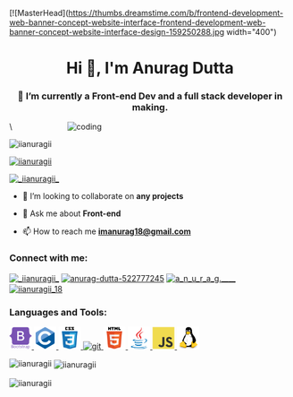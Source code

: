 [![MasterHead](https://thumbs.dreamstime.com/b/frontend-development-web-banner-concept-website-interface-frontend-development-web-banner-concept-website-interface-design-159250288.jpg width="400")
<h1 align="center">Hi 👋, I'm Anurag Dutta</h1>
<h3 align="center">👀 I’m currently a Front-end Dev and a full stack developer in making.</h3>\
<img align="right" alt="coding" width="400" src="https://www.pinterest.com/pin/567523990538356835/">

<p align="left"> <img src="https://komarev.com/ghpvc/?username=iianuragii&label=Profile%20views&color=0e75b6&style=flat" alt="iianuragii" /> </p>

<p align="left"> <a href="https://github.com/ryo-ma/github-profile-trophy"><img src="https://github-profile-trophy.vercel.app/?username=iianuragii" alt="iianuragii" /></a> </p>

<p align="left"> <a href="https://twitter.com/_iianuragii_" target="blank"><img src="https://img.shields.io/twitter/follow/_iianuragii_?logo=twitter&style=for-the-badge" alt="_iianuragii_" /></a> </p>

- 👯 I’m looking to collaborate on **any projects**

- 💬 Ask me about **Front-end**

- 📫 How to reach me **imanurag18@gmail.com**

<h3 align="left">Connect with me:</h3>
<p align="left">
<a href="https://twitter.com/_iianuragii_" target="blank"><img align="center" src="https://raw.githubusercontent.com/rahuldkjain/github-profile-readme-generator/master/src/images/icons/Social/twitter.svg" alt="_iianuragii_" height="30" width="40" /></a>
<a href="https://linkedin.com/in/anurag-dutta-522777245" target="blank"><img align="center" src="https://raw.githubusercontent.com/rahuldkjain/github-profile-readme-generator/master/src/images/icons/Social/linked-in-alt.svg" alt="anurag-dutta-522777245" height="30" width="40" /></a>
<a href="https://instagram.com/a_n_u_r_a_g.____" target="blank"><img align="center" src="https://raw.githubusercontent.com/rahuldkjain/github-profile-readme-generator/master/src/images/icons/Social/instagram.svg" alt="a_n_u_r_a_g.____" height="30" width="40" /></a>
<a href="https://www.codechef.com/users/iianuragii_18" target="blank"><img align="center" src="https://cdn.jsdelivr.net/npm/simple-icons@3.1.0/icons/codechef.svg" alt="iianuragii_18" height="30" width="40" /></a>
</p>

<h3 align="left">Languages and Tools:</h3>
<p align="left"> <a href="https://getbootstrap.com" target="_blank" rel="noreferrer"> <img src="https://raw.githubusercontent.com/devicons/devicon/master/icons/bootstrap/bootstrap-plain-wordmark.svg" alt="bootstrap" width="40" height="40"/> </a> <a href="https://www.cprogramming.com/" target="_blank" rel="noreferrer"> <img src="https://raw.githubusercontent.com/devicons/devicon/master/icons/c/c-original.svg" alt="c" width="40" height="40"/> </a> <a href="https://www.w3schools.com/css/" target="_blank" rel="noreferrer"> <img src="https://raw.githubusercontent.com/devicons/devicon/master/icons/css3/css3-original-wordmark.svg" alt="css3" width="40" height="40"/> </a> <a href="https://git-scm.com/" target="_blank" rel="noreferrer"> <img src="https://www.vectorlogo.zone/logos/git-scm/git-scm-icon.svg" alt="git" width="40" height="40"/> </a> <a href="https://www.w3.org/html/" target="_blank" rel="noreferrer"> <img src="https://raw.githubusercontent.com/devicons/devicon/master/icons/html5/html5-original-wordmark.svg" alt="html5" width="40" height="40"/> </a> <a href="https://www.java.com" target="_blank" rel="noreferrer"> <img src="https://raw.githubusercontent.com/devicons/devicon/master/icons/java/java-original.svg" alt="java" width="40" height="40"/> </a> <a href="https://developer.mozilla.org/en-US/docs/Web/JavaScript" target="_blank" rel="noreferrer"> <img src="https://raw.githubusercontent.com/devicons/devicon/master/icons/javascript/javascript-original.svg" alt="javascript" width="40" height="40"/> </a> <a href="https://www.linux.org/" target="_blank" rel="noreferrer"> <img src="https://raw.githubusercontent.com/devicons/devicon/master/icons/linux/linux-original.svg" alt="linux" width="40" height="40"/> </a> </p>

<p><img align="left" src="https://github-readme-stats.vercel.app/api/top-langs?username=iianuragii&show_icons=true&locale=en&layout=compact" alt="iianuragii" /></p>

<p>&nbsp;<img align="center" src="https://github-readme-stats.vercel.app/api?username=iianuragii&show_icons=true&locale=en" alt="iianuragii" /></p>

<p><img align="center" src="https://github-readme-streak-stats.herokuapp.com/?user=iianuragii&" alt="iianuragii" /></p>
